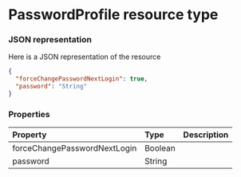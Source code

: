 # PasswordProfile resource type



### JSON representation

Here is a JSON representation of the resource

```json
{
  "forceChangePasswordNextLogin": true,
  "password": "String"
}

```
### Properties
| Property	   | Type	|Description|
|:---------------|:--------|:----------|
|forceChangePasswordNextLogin|Boolean||
|password|String||

<!-- uuid: c320cac3-ed3f-4470-a337-2a1526e5bab8
2015-10-09 18:12:09 UTC -->